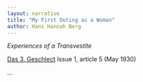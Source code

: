 ```yaml
---
layout: narrative
title: "My First Outing as a Woman"
author: Hans Hannah Berg
---
```


_Experiences of a Transvestite_

[Das 3. Geschlect](/das-dritte-geschlecht/) Issue 1, article 5 (May 1930)

...